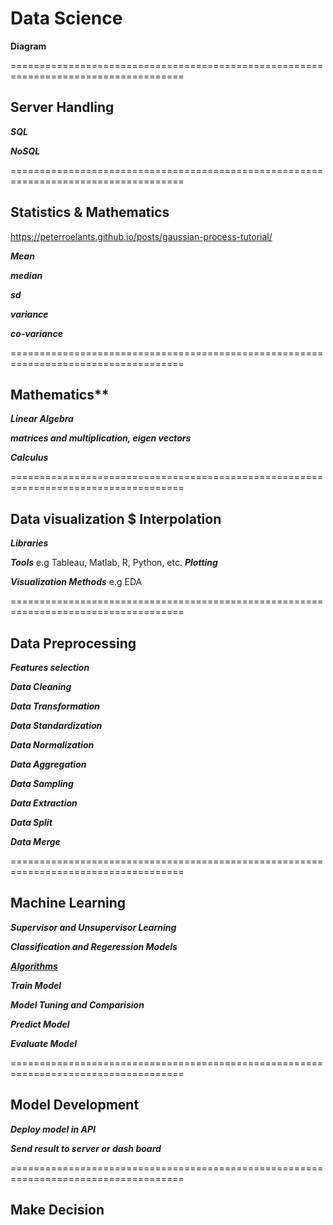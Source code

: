 # Data Science


**Diagram**


====================================================================================

## Server Handling
***SQL***

***NoSQL***

====================================================================================

## Statistics & Mathematics
https://peterroelants.github.io/posts/gaussian-process-tutorial/

***Mean*** 

***median***

***sd***

***variance***

***co-variance***

====================================================================================

## Mathematics**
***Linear Algebra***

***matrices and multiplication, eigen vectors***

***Calculus***

====================================================================================

## Data visualization $ Interpolation
***Libraries***

***Tools***
e.g Tableau, Matlab, R, Python, etc.
***Plotting***

***Visualization Methods***
e.g EDA

====================================================================================

## Data Preprocessing
***Features selection***

***Data Cleaning***

***Data Transformation***

***Data Standardization***

***Data Normalization***

***Data Aggregation***

***Data Sampling***

***Data Extraction***

***Data Split***

***Data Merge***

====================================================================================

## Machine Learning
***Supervisor and Unsupervisor Learning***

***Classification and Regeression Models***

***[Algorithms](https://github.com/Laudarisd/Data-science-study/tree/master/src/ml)***

***Train Model***

***Model Tuning and Comparision***

***Predict Model***

***Evaluate Model***

====================================================================================

## Model Development
***Deploy model in API***

***Send result to  server or dash board*** 

====================================================================================

## Make Decision

